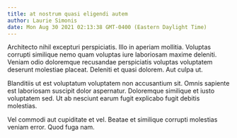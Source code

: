 ```yaml
---
title: at nostrum quasi eligendi autem
author: Laurie Simonis
date: Mon Aug 30 2021 02:13:38 GMT-0400 (Eastern Daylight Time)
---
```

Architecto nihil excepturi perspiciatis. Illo in aperiam mollitia. Voluptas corrupti similique nemo quam voluptas iure laboriosam maxime deleniti. Veniam odio doloremque recusandae perspiciatis voluptas voluptatem deserunt molestiae placeat. Deleniti et quasi dolorem. Aut culpa ut.

 Blanditiis ut est voluptatum voluptatem non accusantium sit. Omnis sapiente est laboriosam suscipit dolor aspernatur. Doloremque similique et iusto voluptatem sed. Ut ab nesciunt earum fugit explicabo fugit debitis molestias.

 Vel commodi aut cupiditate et vel. Beatae et similique corrupti molestias veniam error. Quod fuga nam.